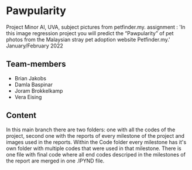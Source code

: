 # Pawpularity
Project Minor AI, UVA, subject pictures from petfinder.my. assignment : 'In this image regression project you will predict the “Pawpularity” of pet photos from the Malaysian stray pet adoption website Petfinder.my.' January/February 2022

## Team-members
* Brian Jakobs
* Damla Baspinar
* Joram Brokkelkamp
* Vera Eising

## Content
In this main branch there are two folders: one with all the codes of the project, second one with the reports of every milestone of the project and images used in the reports.
Within the Code folder every milestone has it's own folder with multiple codes that were used in that milestone. There is one file with final code where all end codes descriped in the milestones of the report are merged in one .IPYND file.


